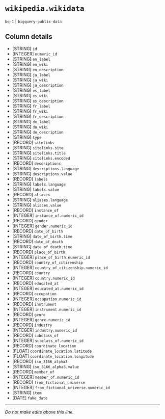 # `wikipedia.wikidata`
`bq-1` | `bigquery-public-data`

## Column details
* [STRING]    `id`
* [INTEGER]   `numeric_id`
* [STRING]    `en_label`
* [STRING]    `en_wiki`
* [STRING]    `en_description`
* [STRING]    `ja_label`
* [STRING]    `ja_wiki`
* [STRING]    `ja_description`
* [STRING]    `es_label`
* [STRING]    `es_wiki`
* [STRING]    `es_description`
* [STRING]    `fr_label`
* [STRING]    `fr_wiki`
* [STRING]    `fr_description`
* [STRING]    `de_label`
* [STRING]    `de_wiki`
* [STRING]    `de_description`
* [STRING]    `type`
* [RECORD]    `sitelinks`
* [STRING]    `sitelinks.site`
* [STRING]    `sitelinks.title`
* [STRING]    `sitelinks.encoded`
* [RECORD]    `descriptions`
* [STRING]    `descriptions.language`
* [STRING]    `descriptions.value`
* [RECORD]    `labels`
* [STRING]    `labels.language`
* [STRING]    `labels.value`
* [RECORD]    `aliases`
* [STRING]    `aliases.language`
* [STRING]    `aliases.value`
* [RECORD]    `instance_of`
* [INTEGER]   `instance_of.numeric_id`
* [RECORD]    `gender`
* [INTEGER]   `gender.numeric_id`
* [RECORD]    `date_of_birth`
* [STRING]    `date_of_birth.time`
* [RECORD]    `date_of_death`
* [STRING]    `date_of_death.time`
* [RECORD]    `place_of_birth`
* [INTEGER]   `place_of_birth.numeric_id`
* [RECORD]    `country_of_citizenship`
* [INTEGER]   `country_of_citizenship.numeric_id`
* [RECORD]    `country`
* [INTEGER]   `country.numeric_id`
* [RECORD]    `educated_at`
* [INTEGER]   `educated_at.numeric_id`
* [RECORD]    `occupation`
* [INTEGER]   `occupation.numeric_id`
* [RECORD]    `instrument`
* [INTEGER]   `instrument.numeric_id`
* [RECORD]    `genre`
* [INTEGER]   `genre.numeric_id`
* [RECORD]    `industry`
* [INTEGER]   `industry.numeric_id`
* [RECORD]    `subclass_of`
* [INTEGER]   `subclass_of.numeric_id`
* [RECORD]    `coordinate_location`
* [FLOAT]     `coordinate_location.latitude`
* [FLOAT]     `coordinate_location.longitude`
* [RECORD]    `iso_3166_alpha3`
* [STRING]    `iso_3166_alpha3.value`
* [RECORD]    `member_of`
* [INTEGER]   `member_of.numeric_id`
* [RECORD]    `from_fictional_universe`
* [INTEGER]   `from_fictional_universe.numeric_id`
* [STRING]    `item`
* [DATE]      `fake_date`

-------------------------------------------------------------------------------
*Do not make edits above this line.*

